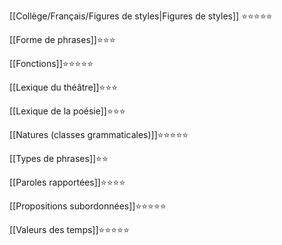 [[Collège/Français/Figures de styles|Figures de styles]] ⭐⭐⭐⭐⭐

[[Forme de phrases]]⭐⭐⭐

[[Fonctions]]⭐⭐⭐⭐⭐

[[Lexique du théâtre]]⭐⭐⭐

[[Lexique de la poésie]]⭐⭐⭐

[[Natures (classes grammaticales)]]⭐⭐⭐⭐⭐

[[Types de phrases]]⭐⭐

[[Paroles rapportées]]⭐⭐⭐⭐

[[Propositions subordonnées]]⭐⭐⭐⭐⭐

[[Valeurs des temps]]⭐⭐⭐⭐⭐

